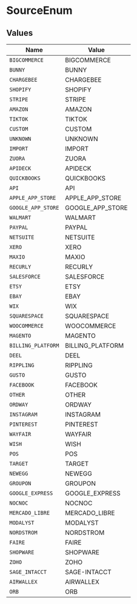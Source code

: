 # SourceEnum


## Values

| Name               | Value              |
| ------------------ | ------------------ |
| `BIGCOMMERCE`      | BIGCOMMERCE        |
| `BUNNY`            | BUNNY              |
| `CHARGEBEE`        | CHARGEBEE          |
| `SHOPIFY`          | SHOPIFY            |
| `STRIPE`           | STRIPE             |
| `AMAZON`           | AMAZON             |
| `TIKTOK`           | TIKTOK             |
| `CUSTOM`           | CUSTOM             |
| `UNKNOWN`          | UNKNOWN            |
| `IMPORT`           | IMPORT             |
| `ZUORA`            | ZUORA              |
| `APIDECK`          | APIDECK            |
| `QUICKBOOKS`       | QUICKBOOKS         |
| `API`              | API                |
| `APPLE_APP_STORE`  | APPLE_APP_STORE    |
| `GOOGLE_APP_STORE` | GOOGLE_APP_STORE   |
| `WALMART`          | WALMART            |
| `PAYPAL`           | PAYPAL             |
| `NETSUITE`         | NETSUITE           |
| `XERO`             | XERO               |
| `MAXIO`            | MAXIO              |
| `RECURLY`          | RECURLY            |
| `SALESFORCE`       | SALESFORCE         |
| `ETSY`             | ETSY               |
| `EBAY`             | EBAY               |
| `WIX`              | WIX                |
| `SQUARESPACE`      | SQUARESPACE        |
| `WOOCOMMERCE`      | WOOCOMMERCE        |
| `MAGENTO`          | MAGENTO            |
| `BILLING_PLATFORM` | BILLING_PLATFORM   |
| `DEEL`             | DEEL               |
| `RIPPLING`         | RIPPLING           |
| `GUSTO`            | GUSTO              |
| `FACEBOOK`         | FACEBOOK           |
| `OTHER`            | OTHER              |
| `ORDWAY`           | ORDWAY             |
| `INSTAGRAM`        | INSTAGRAM          |
| `PINTEREST`        | PINTEREST          |
| `WAYFAIR`          | WAYFAIR            |
| `WISH`             | WISH               |
| `POS`              | POS                |
| `TARGET`           | TARGET             |
| `NEWEGG`           | NEWEGG             |
| `GROUPON`          | GROUPON            |
| `GOOGLE_EXPRESS`   | GOOGLE_EXPRESS     |
| `NOCNOC`           | NOCNOC             |
| `MERCADO_LIBRE`    | MERCADO_LIBRE      |
| `MODALYST`         | MODALYST           |
| `NORDSTROM`        | NORDSTROM          |
| `FAIRE`            | FAIRE              |
| `SHOPWARE`         | SHOPWARE           |
| `ZOHO`             | ZOHO               |
| `SAGE_INTACCT`     | SAGE-INTACCT       |
| `AIRWALLEX`        | AIRWALLEX          |
| `ORB`              | ORB                |